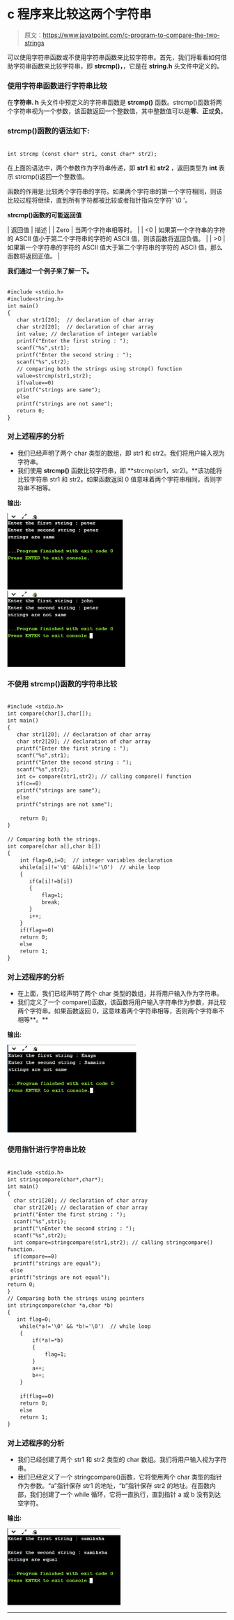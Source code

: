 # c 程序来比较这两个字符串

> 原文：<https://www.javatpoint.com/c-program-to-compare-the-two-strings>

可以使用字符串函数或不使用字符串函数来比较字符串。首先，我们将看看如何借助字符串函数来比较字符串，即 **strcmp()，**，它是在 **string.h** 头文件中定义的。

### 使用字符串函数进行字符串比较

在**字符串. h** 头文件中预定义的字符串函数是 **strcmp()** 函数。strcmp()函数将两个字符串视为一个参数，该函数返回一个整数值，其中整数值可以是**零**、**正**或**负**。

### strcmp()函数的语法如下:

```

int strcmp (const char* str1, const char* str2);

```

在上面的语法中，两个参数作为字符串传递，即 **str1** 和 **str2** ，返回类型为 **int** 表示 strcmp()返回一个整数值。

函数的作用是:比较两个字符串的字符。如果两个字符串的第一个字符相同，则该比较过程将继续，直到所有字符都被比较或者指针指向空字符' \0 '。

**strcmp()函数的可能返回值**

| 返回值 | 描述 |
| Zero | 当两个字符串相等时。 |
| <0 | 如果第一个字符串的字符的 ASCII 值小于第二个字符串的字符的 ASCII 值，则该函数将返回负值。 |
| >0 | 如果第一个字符串的字符的 ASCII 值大于第二个字符串的字符的 ASCII 值，那么函数将返回正值。 |

**我们通过一个例子来了解一下。**

```

#include <stdio.h>
#include<string.h>
int main()
{
   char str1[20];  // declaration of char array
   char str2[20];  // declaration of char array
   int value; // declaration of integer variable
   printf("Enter the first string : ");
   scanf("%s",str1);
   printf("Enter the second string : ");
   scanf("%s",str2);
   // comparing both the strings using strcmp() function
   value=strcmp(str1,str2);
   if(value==0)
   printf("strings are same");
   else
   printf("strings are not same");
   return 0;
}

```

### 对上述程序的分析

*   我们已经声明了两个 char 类型的数组，即 str1 和 str2。我们将用户输入视为字符串。
*   我们使用 **strcmp()** 函数比较字符串，即 **strcmp(str1，str2)。**该功能将比较字符串 str1 和 str2。如果函数返回 0 值意味着两个字符串相同，否则字符串不相等。

**输出:**

![C program to compare the two strings](img/024f967e85fa1aab083a937675346a5f.png)
![C program to compare the two strings](img/61a476713dfbf1528263ff6697519d38.png)

### 不使用 strcmp()函数的字符串比较

```

#include <stdio.h>
int compare(char[],char[]);
int main()
{
   char str1[20]; // declaration of char array
   char str2[20]; // declaration of char array
   printf("Enter the first string : ");
   scanf("%s",str1);
   printf("Enter the second string : ");
   scanf("%s",str2);
   int c= compare(str1,str2); // calling compare() function
   if(c==0)
   printf("strings are same");
   else
   printf("strings are not same");

    return 0;
}

// Comparing both the strings.
int compare(char a[],char b[])
{
    int flag=0,i=0;  // integer variables declaration
    while(a[i]!='\0' &&b[i]!='\0')  // while loop
    {
       if(a[i]!=b[i])
       {
           flag=1;
           break;
       }
       i++;
    }
    if(flag==0)
    return 0;
    else
    return 1;
}

```

### 对上述程序的分析

*   在上面，我们已经声明了两个 char 类型的数组，并将用户输入作为字符串。
*   我们定义了一个 compare()函数，该函数将用户输入字符串作为参数，并比较两个字符串。如果函数返回 0，这意味着两个字符串相等，否则两个字符串不相等**。**

**输出:**

![C program to compare the two strings](img/de265c936cb28c8f4a750f8d99d75cf3.png)

### 使用指针进行字符串比较

```

#include <stdio.h>
int stringcompare(char*,char*);
int main()
{
  char str1[20]; // declaration of char array
  char str2[20]; // declaration of char array
  printf("Enter the first string : ");
  scanf("%s",str1);
  printf("\nEnter the second string : ");
  scanf("%s",str2);
  int compare=stringcompare(str1,str2); // calling stringcompare() function.
  if(compare==0)
  printf("strings are equal");
 else
 printf("strings are not equal");
return 0;
}
// Comparing both the strings using pointers
int stringcompare(char *a,char *b)
{
   int flag=0;
    while(*a!='\0' && *b!='\0')  // while loop
    {
        if(*a!=*b)
        {
            flag=1;
        }
        a++;
        b++;
    }

    if(flag==0)
    return 0;
    else
    return 1;
}

```

### 对上述程序的分析

*   我们已经创建了两个 str1 和 str2 类型的 char 数组。我们将用户输入视为字符串。
*   我们已经定义了一个 stringcompare()函数，它将使用两个 char 类型的指针作为参数。“a”指针保存 str1 的地址，“b”指针保存 str2 的地址。在函数内部，我们创建了一个 while 循环，它将一直执行，直到指针 a 或 b 没有到达空字符。

**输出:**

![C program to compare the two strings](img/15d440030e61ec172cb783d8f15a2669.png)

* * *